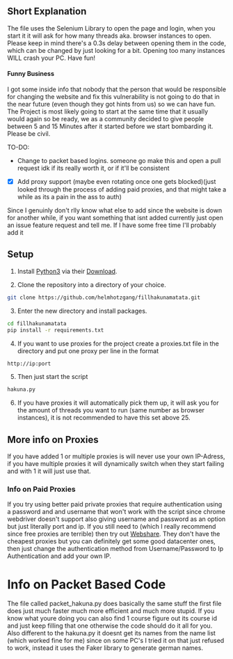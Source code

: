 ## Short Explanation
The file uses the Selenium Library to open the page and login, when you start it it will ask for how many threads aka. browser instances to open. Please keep in mind there's a 0.3s delay between opening them in the code, which can be changed by just looking for a bit. Opening too many instances WILL crash your PC. Have fun!
#### Funny Business
I got some inside info that nobody that the person that would be responsible for changing the website and fix this vulnerability is not going to do that in the near future (even though they got hints from us) so we can have fun. The Project is most likely going to start at the same time that it usually would again so be ready, we as a community decided to give people between 5 and 15 Minutes after it started before we start bombarding it. Please be civil.

TO-DO:
-    Change to packet based logins. 
    someone go make this and open a pull request idk if its really worth it, or if it'll be consistent
- [x]   Add proxy support (maybe even rotating once one gets blocked)(just looked through the process of adding paid proxies, and that might take a while as its a pain in the ass to auth)


Since I genuinly don't rlly know what else to add since the website is down for another while, if you want something that isnt added currently just open an issue feature request and tell me. If I have some free time I'll probably add it


## Setup

1. Install [Python3](https://www.python.org/) via their [Download](https://www.python.org/downloads/).

2. Clone the repository into a directory of your choice.

```bash
git clone https://github.com/helmhotzgang/fillhakunamatata.git
```

3. Enter the new directory and install packages.

```bash
cd fillhakunamatata
pip install -r requirements.txt
```

4. If you want to use proxies for the project create a proxies.txt file in the directory and put one proxy per line in the format 

```bash
http://ip:port
```

5. Then just start the script

```bash
hakuna.py
```

6. If you have proxies it will automatically pick them up, it will ask you for the amount of threads you want to run (same number as browser instances), it is not recommended to have this set above 25.

 ## More info on Proxies

  If you have added 1 or multiple proxies is will never use your own IP-Adress, if you have multiple proxies it will dynamically switch when they start failing and with 1 it will just use that.

 ### Info on Paid Proxies

 If you try using better paid private proxies that require authentication using a password and and username that won't work with the script since chrome webdriver doesn't support also giving username and password as an option but just literally port and ip. If you still need to (which I really recommend since free proxies are terrible) then try out [Webshare](https://www.webshare.io/). They don't have the cheapest proxies but you can definitely get some good datacenter ones, then just change the authentication method from Username/Password to Ip Authentication and add your own IP.

 # Info on Packet Based Code

 The file called packet_hakuna.py does basically the same stuff the first file does just much faster much more efficient and much more stupid. If you know what youre doing you can also find 1 course figure out its course id and just keep filling that one otherwise the code should do it all for you. Also different to the hakuna.py it doesnt get its names from the name list (which worked fine for me) since on some PC's I tried it on that just refused to work, instead it uses the Faker library to generate german names.
